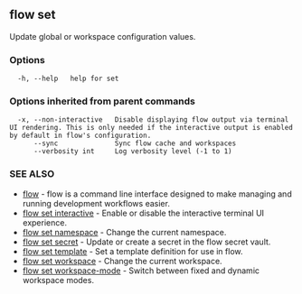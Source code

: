 ## flow set

Update global or workspace configuration values.

### Options

```
  -h, --help   help for set
```

### Options inherited from parent commands

```
  -x, --non-interactive   Disable displaying flow output via terminal UI rendering. This is only needed if the interactive output is enabled by default in flow's configuration.
      --sync              Sync flow cache and workspaces
      --verbosity int     Log verbosity level (-1 to 1)
```

### SEE ALSO

* [flow](flow.md)	 - flow is a command line interface designed to make managing and running development workflows easier.
* [flow set interactive](flow_set_interactive.md)	 - Enable or disable the interactive terminal UI experience.
* [flow set namespace](flow_set_namespace.md)	 - Change the current namespace.
* [flow set secret](flow_set_secret.md)	 - Update or create a secret in the flow secret vault.
* [flow set template](flow_set_template.md)	 - Set a template definition for use in flow.
* [flow set workspace](flow_set_workspace.md)	 - Change the current workspace.
* [flow set workspace-mode](flow_set_workspace-mode.md)	 - Switch between fixed and dynamic workspace modes.

